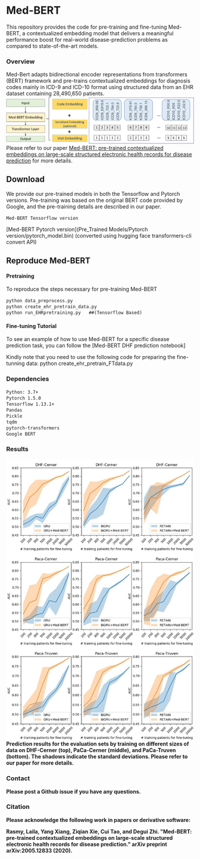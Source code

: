 # Med-BERT
This repository provides the code for pre-training and fine-tuning Med-BERT, a contextualized embedding model that delivers a meaningful performance boost for real-world disease-prediction problems as compared to state-of-the-art models.

### Overview
Med-Bert adapts bidirectional encoder representations from transformers (BERT) framework and pre-trains contextualized embeddings for diagnosis codes mainly in ICD-9 and ICD-10 format using structured data from an EHR dataset containing 28,490,650 patients. 
 ![Med-BERT_Structure](Med-BERT_Structure.png)
Please refer to our paper [Med-BERT: pre-trained contextualized embeddings on large-scale structured electronic health records for disease prediction](https://arxiv.org/abs/2005.12833) for more details.

## Download

We provide our pre-trained models in both the Tensorflow and Pytorch versions. Pre-training was based on the original BERT code provided by Google, and the pre-training details are described in our paper. 

    Med-BERT Tensorflow version
   [Med-BERT Pytorch version](Pre_Trained Models/Pytorch version/pytorch_model.bin) (converted using hugging face transformers-cli convert API)

   
## Reproduce Med-BERT
#### Pretraining

To reproduce the steps necessary for pre-training Med-BERT

    python data_preprocess.py 
    python create_ehr_pretrain_data.py
    python run_EHRpretraining.py   ##(Tensorflow Based)

#### Fine-tuning Tutorial

To see an example of how to use Med-BERT for a specific disease prediction task, you can follow the [Med-BERT DHF prediction notebook]

Kindly note that you need to use the following code for preparing the fine-tunning data:
    python create_ehr_pretrain_FTdata.py


### Dependencies
    Python: 3.7+
    Pytorch 1.5.0
    Tensorflow 1.13.1+
    Pandas
    Pickle
    tqdm
    pytorch-transformers
    Google BERT
    

### Results
 ![Med-BERT Results](Med-BERT%20results.jpg) 
<B>Prediction results for the evaluation sets by training on different sizes of data on DHF-Cerner (top), PaCa-Cerner (middle), and PaCa-Truven (bottom). The shadows indicate the standard deviations. Please refer to our paper for more details.
 
### Contact

Please post a Github issue if you have any questions.

### Citation

Please acknowledge the following work in papers or derivative software:

Rasmy, Laila, Yang Xiang, Ziqian Xie, Cui Tao, and Degui Zhi. "Med-BERT: pre-trained contextualized embeddings on large-scale structured electronic health records for disease prediction." arXiv preprint arXiv:2005.12833 (2020).



